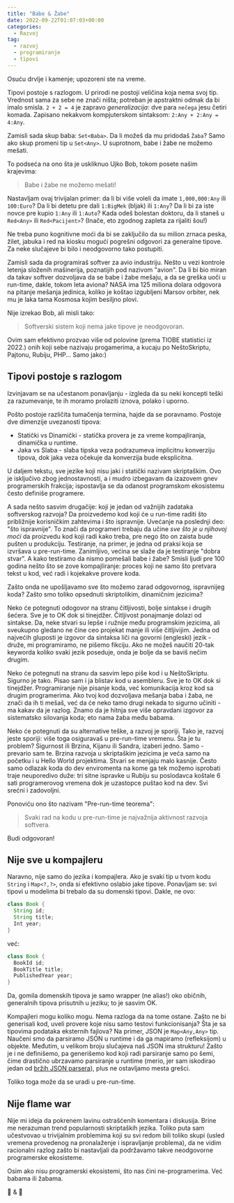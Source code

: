 ```yaml
---
title: "Babe & Žabe"
date: 2022-09-22T01:07:03+00:00
categories:
  - Razvoj
tag:
  - razvoj
  - programiranje
  - tipovi
---
```


Osuću drvlje i kamenje; upozoreni ste na vreme.

<!--more-->

Tipovi postoje s razlogom. U prirodi ne postoji veličina koja nema svoj tip. Vrednost sama za sebe ne znači ništa; potreban je apstraktni odmak da bi imalo smisla. `2 + 2 = 4` je zapravo _generalizacija_: dve para `nečega` jesu četiri komada. Zapisano nekakvom kompjuterskom sintaksom: `2:Any + 2:Any = 4:Any`.

Zamisli sada skup baba: `Set<Baba>`. Da li možeš da mu pridodaš `Žaba`? Samo ako skup promeni tip u `Set<Any>`. U suprotnom, babe i žabe ne možemo mešati.

To podseća na ono šta je uskliknuo Ujko Bob, tokom posete našim krajevima:

> Babe i žabe ne možemo mešati!

Nastavljam ovaj trivijalan primer: da li bi više voleli da imate `1,000,000:Any` ili `100:Euro`? Da li bi detetu pre dali `1:BigMek` (bljak) ili `1:Any`? Da li bi za iste novce pre kupio `1:Any` ili `1:Auto`? Kada odeš bolestan doktoru, da li staneš u `Red<Any>` ili `Red<Pacijent>`? (Inače, eto zgodnog zapleta za rijaliti šou!)

Ne treba puno kognitivne moći da bi se zaključilo da su milion zrnaca peska, žilet, jabuka i red na kiosku mogući pogrešni odgovori za generalne tipove. Za neke slučajeve bi bilo i neodgovorno tako postupiti.

Zamisli sada da programiraš softver za avio industriju. Nešto u vezi kontrole letenja složenih mašinerija, poznatijih pod nazivom "avion". Da li bi bio miran da takav softver dozvoljava da se babe i žabe mešaju, a da se greška uoči u run-time, dakle, tokom leta aviona? NASA ima 125 miliona dolara odgovora na pitanje mešanja jedinica, koliko je koštao izgubljeni Marsov orbiter, nek mu je laka tama Kosmosa kojim besiljno plovi.

Nije izrekao Bob, ali misli tako:

> Softverski sistem koji nema jake tipove je neodgovoran.

Ovim sam efektivno prozvao više od polovine (prema TIOBE statistici iz 2022.) onih koji sebe nazivaju progamerima, a kucaju po NeštoSkriptu, Pajtonu, Rubiju, PHP... Samo jako:)

## Tipovi postoje s razlogom

Izvinjavam se na učestanom ponavljanju - izgleda da su neki koncepti teški za razumevanje, te ih moramo prolaziti iznova, polako i uporno.

Pošto postoje različita tumačenja termina, hajde da se poravnamo. Postoje dve dimenzije uvezanosti tipova:

+ Statički vs Dinamički - statička provera je za vreme kompajliranja, dinamička u runtime.
+ Jaka vs Slaba - slaba tipska veza podrazumeva implicitnu konverziju tipova, dok jaka veza očekuje da konverzija bude eksplicitna.

U daljem tekstu, sve jezike koji nisu jaki i statički nazivam skriptaškim. Ovo je isključivo zbog jednostavnosti, a i mudro izbegavam da izazovem gnev programerskih frakcija; ispostavlja se da odanost programskom ekosistemu često definiše programere.

A sada nešto sasvim drugačije: koji je jedan od važnijih zadataka softverskog razvoja? Da proizvedemo kod koji će u run-time raditi što približnije korisničkim zahtevima i što ispravnije. Uvećanje na poslednji deo: "što ispravnije". To znači da programeri trebaju da učine _sve što je u njihovoj moći_ da proizvedu kod koji radi kako treba, pre nego što on zaista bude pušten u produkciju. Testiranje, na primer, je jedna od praksi koja se izvršava u pre-run-time. Zanimljivo, većina se slaže da je testiranje "dobra stvar". A kako testiramo da nismo pomešali babe i žabe? Smisli ljudi pre 100 godina nešto što se zove kompajliranje: proces koji ne samo što pretvara tekst u kod, već radi i kojekakve provere koda.

Zašto onda ne upošljavamo sve što možemo zarad odgovornog, ispravnijeg koda? Zašto smo toliko opsednuti skriptolikim, dinamičnim jezicima?

Neko će potegnuti odogovor na stranu čitljivosti, bolje sintakse i drugih šećera. Sve je to OK dok si tinejdžer. Čitljivost ponajmanje dolazi od sintakse. Da, neke stvari su lepše i ružnije među programskim jezicima, ali sveukupno gledano ne čine ceo projekat manje ili više čitljivijim. Jedna od najvećih gluposti je izgovor da sintaksa liči na govorni (engleski) jezik - druže, mi programiramo, ne pišemo fikciju. Ako ne možeš naučiti 20-tak keyworda koliko svaki jezik poseduje, onda je bolje da se baviš nečim drugim.

Neko će potegnuti na stranu da sasvim lepo piše kod i u NeštoSkriptu. Sigurno je tako. Pisao sam i ja blistav kod u asembleru. Sve je to OK dok si tinejdžer. Programiranje nije pisanje koda, već komunikacija kroz kod sa drugim programerima. Ako tvoj kod dozvoljava mešanja baba i žaba, ne znači da ih ti mešaš, već da će neko tamo drugi nekada to sigurno učiniti - ma kakav da je razlog. Znamo da je hitnja sve više opravdani izgovor za sistematsko silovanja koda; eto nama žaba među babama.

Neko će potegnuti da su alternative teške, a razvoj je sporiji. Tako je, razvoj jeste sporiji: više toga osiguravaš u pre-run-time vremenu. Šta je tu problem? Sigurnost ili Brzina, Kijanu ili Sandra, izaberi jedno. Samo - prevario sam te. Brzina razvoja u skriptaškim jezicima je veća samo na početku i u Hello World projektima. Stvari se menjaju malo kasnije. Često samo odlazak koda do dev enviromenta na kome ga tek možemo isprobati traje neuporedivo duže: tri sitne ispravke u Rubiju su poslodavca koštale 6 sati programerovog vremena dok je uzastopce puštao kod na dev. Svi srećni i zadovoljni.

Ponoviću ono što nazivam "Pre-run-time teorema":

> Svaki rad na kodu u pre-run-time je najvažnija aktivnost razvoja softvera.

Budi odgovoran!

## Nije sve u kompajleru

Naravno, nije samo do jezika i kompajlera. Ako je svaki tip u tvom kodu `String` i `Map<?,?>`, onda si efektivno oslabio jake tipove. Ponavljam se: svi tipovi u modelima bi trebalo da su domenski tipovi. Dakle, ne ovo:

```java
class Book {
  String id;
  String title;
  Int year;
}
```

već:

```java
class Book {
  BookId id;
  BookTitle title;
  PublishedYear year;
}
```

Da, gomila domenskih tipova je samo wrapper (ne alias!) oko običnih, generalnih tipova prisutnih u jeziku; to je sasvim OK.

Kompajleri mogu koliko mogu. Nema razloga da na tome ostane. Zašto ne bi generisali kod, uveli provere koje nisu samo testovi funkcionisanja? Šta je sa tipovima podataka eksternih fajlova? Na primer, JSON je `Map<Any,Any>` tip. Naučeni smo da parsiramo JSON u runtime i da ga mapiramo (refleksijom) u objekte. Međutim, u velikom broju slučajeva naš JSON ima strukturu! Zašto je i ne definišemo, pa generišemo kod koji radi parsiranje samo po šemi, čime drastično ubrzavamo parsiranje u runtime (merio, jer sam iskodirao jedan od [bržih JSON parsera](https://json.jodd.org)), plus ne ostavljamo mesta grešci.

Toliko toga može da se uradi u pre-run-time.

## Nije flame war

Nije mi ideja da pokrenem lavinu ostrašćenih komentara i diskusija. Brine me nerazuman trend popularnosti skriptaških jezika. Toliko puta sam učestvovao u trivijalnim problemima koji su svi redom bili toliko skupi (usled vremena provedenog na pronalaženje i ispravljanje problema), da ne vidim racionalni razlog zašto bi nastavljali da podržavamo takve neodgovorne programerske ekosisteme.

Osim ako nisu programerski ekosistemi, što nas čini ne-programerima. Već babama ili žabama.

👵 & 🐸